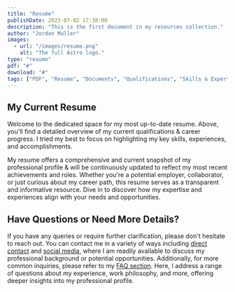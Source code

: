 ```yaml
---
title: "Resume"
publishDate: 2023-07-02 17:38:00
description: "This is the first document in my resources collection."
author: "Jordan Muller"
images:
  - url: "/images/resume.png"
    alt: "The full Astro logo."
type: "resume"
pdf: "#"
download: "#"
tags: ["PDF", "Resume", "Documents", "Qualifications", "Skills & Expertise", "Education", "Work Experience"]
---
```


## My Current Resume
Welcome to the dedicated space for my most up-to-date resume. Above, you'll find a detailed overview of my current qualifications & career progress. I tried my best to focus on highlighting my key skills, experiences, and accomplishments.

My resume offers a comprehensive and current snapshot of my professional profile & will be continuously updated to reflect my most recent achievements and roles. Whether you're a potential employer, collaborator, or just curious about my career path, this resume serves as a transparent and informative resource. Dive in to discover how my expertise and experiences align with your needs and opportunities.

## Have Questions or Need More Details?

If you have any queries or require further clarification, please don't hesitate to reach out. You can contact me in a variety of ways including [direct contact](/contact) and [social media](/social), where I am readily available to discuss my professional background or potential opportunities. Additionally, for more common inquiries, please refer to my [FAQ section](/about/#faqs). Here, I address a range of questions about my experience, work philosophy, and more, offering deeper insights into my professional profile.